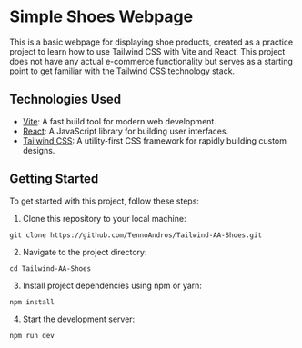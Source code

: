 # Simple Shoes Webpage

This is a basic webpage for displaying shoe products, created as a practice project to learn how to use Tailwind CSS with Vite and React. This project does not have any actual e-commerce functionality but serves as a starting point to get familiar with the Tailwind CSS technology stack.

## Technologies Used

- [Vite](https://vitejs.dev/): A fast build tool for modern web development.
- [React](https://reactjs.org/): A JavaScript library for building user interfaces.
- [Tailwind CSS](https://tailwindcss.com/): A utility-first CSS framework for rapidly building custom designs.

## Getting Started

To get started with this project, follow these steps:

1. Clone this repository to your local machine:

```shell
git clone https://github.com/TennoAndros/Tailwind-AA-Shoes.git
```

2. Navigate to the project directory:

```shell
cd Tailwind-AA-Shoes
```

3. Install project dependencies using npm or yarn:

```shell
npm install
```

4. Start the development server:

```shell
npm run dev
```
